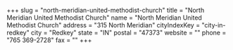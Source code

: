 +++
slug = "north-meridian-united-methodist-church"
title = "North Meridian United Methodist Church"
name = "North Meridian United Methodist Church"
address = "315 North Meridian"
cityIndexKey = "city-in-redkey"
city = "Redkey"
state = "IN"
postal = "47373"
website = ""
phone = "765 369-2728"
fax = ""
+++
